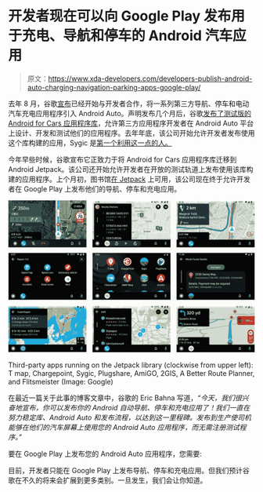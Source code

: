 # 开发者现在可以向 Google Play 发布用于充电、导航和停车的 Android 汽车应用

> 原文：<https://www.xda-developers.com/developers-publish-android-auto-charging-navigation-parking-apps-google-play/>

去年 8 月，谷歌[宣布](https://www.xda-developers.com/google-expands-android-automotive-os-android-auto-support-car-manufacturers-developers/)已经开始与开发者合作，将一系列第三方导航、停车和电动汽车充电应用程序引入 Android Auto。声明发布几个月后，谷歌[发布了测试版的 Android for Cars 应用程序库](https://www.xda-developers.com/google-releases-android-for-cars-app-library-developers-create-apps-android-auto/)，允许第三方应用程序开发者在 Android Auto 平台上设计、开发和测试他们的应用程序。去年年底，该公司开始允许开发者发布使用这个库构建的应用，Sygic 是[第一个利用这一点的人。](https://www.xda-developers.com/sygic-available-android-auto-alternative-google-maps-waze/)

今年早些时候，谷歌宣布它正致力于将 Android for Cars 应用程序库迁移到 Android Jetpack。该公司还开始允许开发者在开放的测试轨道上发布使用该库构建的应用程序。上个月初，图书馆[在 Jetpack](https://www.xda-developers.com/google-jetpack-android-auto-wear-os-tiles-screen-extension/) 上可用，该公司现在终于允许开发者在 Google Play 上发布他们的导航、停车和充电应用。

 <picture>![Android Auto third-party apps](img/ffb98f2e57f9721feef878c07c155d61.png)</picture> 

Third-party apps running on the Jetpack library (clockwise from upper left): T map, Chargepoint, Sygic, Plugshare, AmiGO, 2GIS, A Better Route Planner, and Flitsmeister (Image: Google)

在最近一篇关于此事的博客文章中，谷歌的 Eric Bahna 写道，*“今天，我们很兴奋地宣布，你可以发布你的 Android 自动导航、停车和充电应用了！我们一直在努力稳定库、Android Auto 和发布流程，以达到这一里程碑。发布到生产使司机能够在他们的汽车屏幕上使用您的 Android Auto 应用程序，而无需注册测试程序。”*

要在 Google Play 上发布您的 Android Auto 应用程序，您需要:

目前，开发者只能在 Google Play 上发布导航、停车和充电应用。但我们预计谷歌在不久的将来会扩展到更多类别。一旦发生，我们会让你知道。
